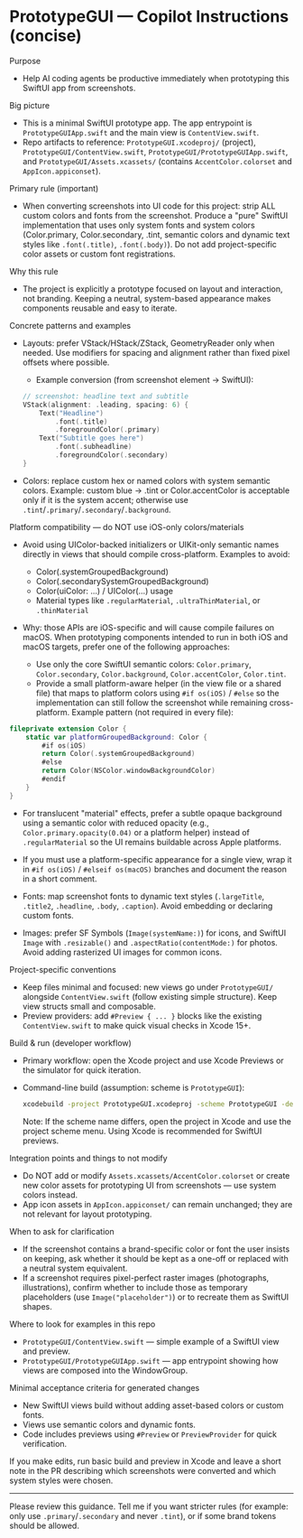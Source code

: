 <!-- .github/copilot-instructions.md for PrototypeGUI -->

# PrototypeGUI — Copilot Instructions (concise)

Purpose

- Help AI coding agents be productive immediately when prototyping this SwiftUI app from screenshots.

Big picture

- This is a minimal SwiftUI prototype app. The app entrypoint is `PrototypeGUIApp.swift` and the main view is `ContentView.swift`.
- Repo artifacts to reference: `PrototypeGUI.xcodeproj/` (project), `PrototypeGUI/ContentView.swift`, `PrototypeGUI/PrototypeGUIApp.swift`, and `PrototypeGUI/Assets.xcassets/` (contains `AccentColor.colorset` and `AppIcon.appiconset`).

Primary rule (important)

- When converting screenshots into UI code for this project: strip ALL custom colors and fonts from the screenshot. Produce a "pure" SwiftUI implementation that uses only system fonts and system colors (Color.primary, Color.secondary, .tint, semantic colors and dynamic text styles like `.font(.title)`, `.font(.body)`). Do not add project-specific color assets or custom font registrations.

Why this rule

- The project is explicitly a prototype focused on layout and interaction, not branding. Keeping a neutral, system-based appearance makes components reusable and easy to iterate.

Concrete patterns and examples

- Layouts: prefer VStack/HStack/ZStack, GeometryReader only when needed. Use modifiers for spacing and alignment rather than fixed pixel offsets where possible.

  - Example conversion (from screenshot element -> SwiftUI):

  ```swift
  // screenshot: headline text and subtitle
  VStack(alignment: .leading, spacing: 6) {
      Text("Headline")
          .font(.title)
          .foregroundColor(.primary)
      Text("Subtitle goes here")
          .font(.subheadline)
          .foregroundColor(.secondary)
  }
  ```

- Colors: replace custom hex or named colors with system semantic colors. Example: custom blue -> .tint or Color.accentColor is acceptable only if it is the system accent; otherwise use `.tint`/`.primary`/`.secondary`/`.background`.

Platform compatibility — do NOT use iOS-only colors/materials

- Avoid using UIColor-backed initializers or UIKit-only semantic names directly in views that should compile cross-platform. Examples to avoid:

  - Color(.systemGroupedBackground)
  - Color(.secondarySystemGroupedBackground)
  - Color(uiColor: ...) / UIColor(...) usage
  - Material types like `.regularMaterial`, `.ultraThinMaterial`, or `.thinMaterial`

- Why: those APIs are iOS-specific and will cause compile failures on macOS. When prototyping components intended to run in both iOS and macOS targets, prefer one of the following approaches:
  - Use only the core SwiftUI semantic colors: `Color.primary`, `Color.secondary`, `Color.background`, `Color.accentColor`, `Color.tint`.
  - Provide a small platform-aware helper (in the view file or a shared file) that maps to platform colors using `#if os(iOS)` / `#else` so the implementation can still follow the screenshot while remaining cross-platform. Example pattern (not required in every file):

```swift
fileprivate extension Color {
    static var platformGroupedBackground: Color {
        #if os(iOS)
        return Color(.systemGroupedBackground)
        #else
        return Color(NSColor.windowBackgroundColor)
        #endif
    }
}
```

- For translucent "material" effects, prefer a subtle opaque background using a semantic color with reduced opacity (e.g., `Color.primary.opacity(0.04)` or a platform helper) instead of `.regularMaterial` so the UI remains buildable across Apple platforms.

- If you must use a platform-specific appearance for a single view, wrap it in `#if os(iOS)` / `#elseif os(macOS)` branches and document the reason in a short comment.
- Fonts: map screenshot fonts to dynamic text styles (`.largeTitle`, `.title2`, `.headline`, `.body`, `.caption`). Avoid embedding or declaring custom fonts.
- Images: prefer SF Symbols (`Image(systemName:)`) for icons, and SwiftUI `Image` with `.resizable()` and `.aspectRatio(contentMode:)` for photos. Avoid adding rasterized UI images for common icons.

Project-specific conventions

- Keep files minimal and focused: new views go under `PrototypeGUI/` alongside `ContentView.swift` (follow existing simple structure). Keep view structs small and composable.
- Preview providers: add `#Preview { ... }` blocks like the existing `ContentView.swift` to make quick visual checks in Xcode 15+.

Build & run (developer workflow)

- Primary workflow: open the Xcode project and use Xcode Previews or the simulator for quick iteration.
- Command-line build (assumption: scheme is `PrototypeGUI`):

  ```bash
  xcodebuild -project PrototypeGUI.xcodeproj -scheme PrototypeGUI -destination 'platform=iOS Simulator,name=iPhone 14' build
  ```

  Note: If the scheme name differs, open the project in Xcode and use the project scheme menu. Using Xcode is recommended for SwiftUI previews.

Integration points and things to not modify

- Do NOT add or modify `Assets.xcassets/AccentColor.colorset` or create new color assets for prototyping UI from screenshots — use system colors instead.
- App icon assets in `AppIcon.appiconset/` can remain unchanged; they are not relevant for layout prototyping.

When to ask for clarification

- If the screenshot contains a brand-specific color or font the user insists on keeping, ask whether it should be kept as a one-off or replaced with a neutral system equivalent.
- If a screenshot requires pixel-perfect raster images (photographs, illustrations), confirm whether to include those as temporary placeholders (use `Image("placeholder")`) or to recreate them as SwiftUI shapes.

Where to look for examples in this repo

- `PrototypeGUI/ContentView.swift` — simple example of a SwiftUI view and preview.
- `PrototypeGUI/PrototypeGUIApp.swift` — app entrypoint showing how views are composed into the WindowGroup.

Minimal acceptance criteria for generated changes

- New SwiftUI views build without adding asset-based colors or custom fonts.
- Views use semantic colors and dynamic fonts.
- Code includes previews using `#Preview` or `PreviewProvider` for quick verification.

If you make edits, run basic build and preview in Xcode and leave a short note in the PR describing which screenshots were converted and which system styles were chosen.

---

Please review this guidance. Tell me if you want stricter rules (for example: only use `.primary`/`.secondary` and never `.tint`), or if some brand tokens should be allowed.
